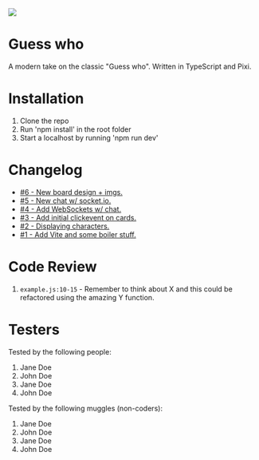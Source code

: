 <img src="https://media4.giphy.com/media/ArVhgElNEc42Q/giphy.gif?cid=ecf05e47n3mzafao2rtng7900jihcj6xoyndx1yj7if2vufh&rid=giphy.gif&ct=g" widt="100%">

# Guess who

A modern take on the classic "Guess who".
Written in TypeScript and Pixi.

# Installation

1. Clone the repo
2. Run 'npm install' in the root folder
3. Start a localhost by running 'npm run dev'

# Changelog

-   [#6 - New board design + imgs.](https://github.com/chrs-m/guess-who/pull/6)
-   [#5 - New chat w/ socket.io.](https://github.com/chrs-m/guess-who/pull/5)
-   [#4 - Add WebSockets w/ chat.](https://github.com/chrs-m/guess-who/pull/4)
-   [#3 - Add initial clickevent on cards.](https://github.com/chrs-m/guess-who/pull/3)
-   [#2 - Displaying characters.](https://github.com/chrs-m/guess-who/pull/2)
-   [#1 - Add Vite and some boiler stuff.](https://github.com/chrs-m/guess-who/pull/1)

# Code Review

1. `example.js:10-15` - Remember to think about X and this could be refactored using the amazing Y function.

# Testers

Tested by the following people:

1. Jane Doe
2. John Doe
3. Jane Doe
4. John Doe

Tested by the following muggles (non-coders):

1. Jane Doe
2. John Doe
3. Jane Doe
4. John Doe
